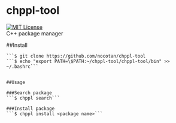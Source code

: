# chppl-tool
[![MIT License](http://img.shields.io/badge/license-MIT-blue.svg?style=flat)](LICENSE)  
C++ package manager


##Install
```$ cd  
```$ git clone https://github.com/nocotan/chppl-tool  
```$ echo "export PATH=\$PATH:~/chppl-tool/chppl-tool/bin" >> ~/.bashrc```  


##Usage   

###Search package  
```$ chppl search```  

###Install package  
```$ chppl install <package name>```  
